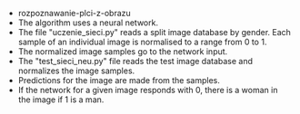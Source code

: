 <ul>
  <li> rozpoznawanie-plci-z-obrazu</li>
  <li>The algorithm uses a neural network.</li>
  <li>The file "uczenie_sieci.py" reads a split image database by gender. Each sample of an individual image is normalised to a range from 0 to 1.</li>
  <li>The normalized image samples go to the network input.</li>
  <li>The "test_sieci_neu.py" file reads the test image database and normalizes the image samples.</li>
  <li>Predictions for the image are made from the samples.</li>
  <li>If the network for a given image responds with 0, there is a woman in the image if 1 is a man.</li>
</ul>
